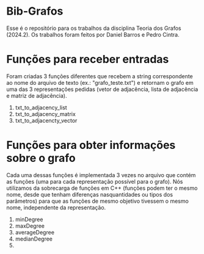 # Bib-Grafos
Esse é o repositório para os trabalhos da disciplina Teoria dos Grafos (2024.2). Os trabalhos foram feitos por Daniel Barros e Pedro Cintra.

# Funções para receber entradas

Foram criadas 3 funções diferentes que recebem a string correspondente ao nome do arquivo de texto (ex.: "grafo_teste.txt") e retornam o grafo em uma das 3 representações pedidas (vetor de adjacência, lista de adjacência e matriz de adjacência).

1. txt_to_adjacency_list
2. txt_to_adjacency_matrix
3. txt_to_adjacencty_vector


# Funções para obter informações sobre o grafo

Cada uma dessas funções é implementada 3 vezes no arquivo que contém as funções (uma para cada representação possível para o grafo). Nós utilizamos da sobrecarga de funções em C++ (funções podem ter o mesmo nome, desde que tenham diferenças nasquantidades ou tipos dos parâmetros) para que as funções de mesmo objetivo tivessem o mesmo nome, independente da representação.

1. minDegree
2. maxDegree
3. averageDegree
4. medianDegree
5. 


